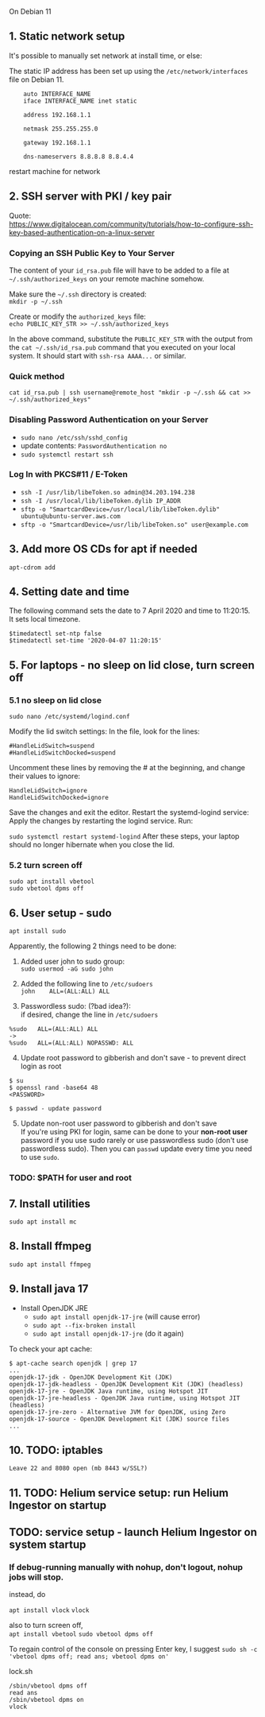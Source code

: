 On Debian 11


## 1. Static network setup

It's possible to manually set network at install time, or else:

The static IP address has been set up using the `/etc/network/interfaces` file on Debian 11.
```
	auto INTERFACE_NAME
	iface INTERFACE_NAME inet static

	address 192.168.1.1

	netmask 255.255.255.0

	gateway 192.168.1.1

	dns-nameservers 8.8.8.8 8.8.4.4
```

restart machine for network

## 2. SSH server with PKI / key pair 

Quote:  
https://www.digitalocean.com/community/tutorials/how-to-configure-ssh-key-based-authentication-on-a-linux-server

### Copying an SSH Public Key to Your Server

The content of your  `id_rsa.pub`  file will have to be added to a file at  `~/.ssh/authorized_keys`  on your remote machine somehow.

Make sure the `~/.ssh` directory is created:  
`mkdir -p ~/.ssh`

Create or modify the `authorized_keys` file:  
`echo PUBLIC_KEY_STR >> ~/.ssh/authorized_keys`

In the above command, substitute the `PUBLIC_KEY_STR` with the output from the `cat ~/.ssh/id_rsa.pub` command that you executed on your local system. It should start with `ssh-rsa AAAA...` or similar.

### Quick method

`cat id_rsa.pub | ssh username@remote_host "mkdir -p ~/.ssh && cat >> ~/.ssh/authorized_keys"`

### Disabling Password Authentication on your Server

- `sudo nano /etc/ssh/sshd_config`
- update contents: `PasswordAuthentication no`
- `sudo systemctl restart ssh`

### Log In with PKCS#11 / E-Token
- `ssh -I /usr/lib/libeToken.so admin@34.203.194.238`  
- `ssh -I /usr/local/lib/libeToken.dylib IP_ADDR`  
- `sftp -o "SmartcardDevice=/usr/local/lib/libeToken.dylib" ubuntu@ubuntu-server.aws.com`  
- `sftp -o "SmartcardDevice=/usr/lib/libeToken.so" user@example.com`

## 3. Add more OS CDs for apt if needed
`apt-cdrom add`

## 4. Setting date and time

The following command sets the date to 7 April 2020 and time to 11:20:15.  
It sets local timezone.
```
$timedatectl set-ntp false
$timedatectl set-time '2020-04-07 11:20:15'
```

## 5. For laptops - no sleep on lid close, turn screen off

### 5.1 no sleep on lid close

`sudo nano /etc/systemd/logind.conf`

Modify the lid switch settings: In the file, look for the lines:
```
#HandleLidSwitch=suspend
#HandleLidSwitchDocked=suspend
```

Uncomment these lines by removing the # at the beginning, and change their values to ignore:
```
HandleLidSwitch=ignore
HandleLidSwitchDocked=ignore
```

Save the changes and exit the editor.
Restart the systemd-logind service: Apply the changes by restarting the logind service. Run:

`sudo systemctl restart systemd-logind`
After these steps, your laptop should no longer hibernate when you close the lid.

### 5.2 turn screen off

`sudo apt install vbetool`  
`sudo vbetool dpms off`


## 6. User setup - sudo

`apt install sudo`

Apparently, the following 2 things need to be done:
1) Added user john to sudo group:  
   `sudo usermod -aG sudo john`

2) Added the following line to `/etc/sudoers`  
   `john    ALL=(ALL:ALL) ALL`

3) Passwordless sudo: (?bad idea?):  
if desired, change the line in `/etc/sudoers`
```
%sudo   ALL=(ALL:ALL) ALL
->
%sudo   ALL=(ALL:ALL) NOPASSWD: ALL
```

4) Update root password to gibberish and don't save - to prevent direct login as root
```
$ su
$ openssl rand -base64 48
<PASSWORD>

$ passwd - update password
```

5) Update non-root user password to gibberish and don't save  
If you're using PKI for login, same can be done to your **non-root user** password if you use sudo rarely or use passwordless sudo (don't use passwordless sudo).
Then you can `passwd` update every time you need to use `sudo`.

### TODO: $PATH for user and root


## 7. Install utilities

`sudo apt install mc`

## 8. Install ffmpeg

`sudo apt install ffmpeg`

## 9. Install java 17
- Install OpenJDK JRE
  - `sudo apt install openjdk-17-jre` (will cause error)
  - `sudo apt --fix-broken install`
  - `sudo apt install openjdk-17-jre` (do it again)

To check your apt cache:
```
$ apt-cache search openjdk | grep 17
...
openjdk-17-jdk - OpenJDK Development Kit (JDK)
openjdk-17-jdk-headless - OpenJDK Development Kit (JDK) (headless)
openjdk-17-jre - OpenJDK Java runtime, using Hotspot JIT
openjdk-17-jre-headless - OpenJDK Java runtime, using Hotspot JIT (headless)
openjdk-17-jre-zero - Alternative JVM for OpenJDK, using Zero
openjdk-17-source - OpenJDK Development Kit (JDK) source files
...
```

## 10. TODO: iptables
    Leave 22 and 8080 open (mb 8443 w/SSL?)

## 11. TODO: Helium service setup: run Helium Ingestor on startup

## TODO: service setup - launch Helium Ingestor on system startup

### If debug-running manually with nohup, don't logout, nohup jobs will stop.
instead, do

`apt install vlock`
`vlock`

also to turn screen off,  
`apt install vbetool`
`sudo vbetool dpms off`

To regain control of the console on pressing Enter key, I suggest
`sudo sh -c 'vbetool dpms off; read ans; vbetool dpms on'`

lock.sh
```
/sbin/vbetool dpms off
read ans
/sbin/vbetool dpms on
vlock
```
